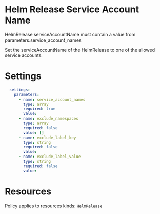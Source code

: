 # Helm Release Service Account Name

HelmRelease serviceAccountName must contain a value from parameters.service_account_names

Set the serviceAccountName of the HelmRelease to one of the allowed service accounts.

# Settings
```yaml
  settings:
    parameters:
      - name: service_account_names
        type: array
        required: true
        value:
      - name: exclude_namespaces
        type: array
        required: false
        value: []
      - name: exclude_label_key
        type: string
        required: false
        value:
      - name: exclude_label_value
        type: string
        required: false
        value:
```

# Resources
Policy applies to resources kinds:
`HelmRelease`
